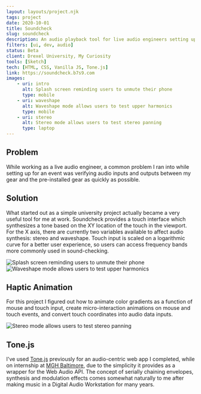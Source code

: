 ```yaml
---
layout: layouts/project.njk
tags: project
date: 2020-10-01
title: Soundcheck
slug: soundcheck
description: An audio playback tool for live audio engineers setting up a gig. Built with Web Audio. University/Personal project.
filters: [ui, dev, audio]
status: Beta
client: Drexel University, My Curiosity
tools: [Sketch]
tech: [HTML, CSS, Vanilla JS, Tone.js]
link: https://soundcheck.b7s9.com
images:
    - uri: intro
      alt: Splash screen reminding users to unmute their phone
      type: mobile
    - uri: waveshape
      alt: Waveshape mode allows users to test upper harmonics
      type: mobile
    - uri: stereo
      alt: Stereo mode allows users to test stereo panning
      type: laptop
---
```


<h2>Problem</h2>
<p>While working as a live audio engineer, a common problem I ran into while setting up for an event was verifying audio inputs and outputs between my gear and the pre-installed gear as quickly as possible. </p>

<h2>Solution</h2>
<p>What started out as a simple university project actually became a very useful tool for me at work. Soundcheck provides a touch interface which synthesizes a tone based on the XY location of the touch in the viewport. For the X axis, there are currently two variables available to affect audio synthesis: stereo and waveshape. Touch input is scaled on a logarithmic curve for a better user experience, so users can access frequency bands more commonly used in sound-checking. </p>

<div class="flex justify-around flex-wrap">
    <img src="{{site.projectImgURL}}/soundcheck/mobile/intro@2x.png" alt="Splash screen reminding users to unmute their phone" class="m-4">
    <img src="{{site.projectImgURL}}/soundcheck/mobile/waveshape@2x.png" alt="Waveshape mode allows users to test upper harmonics" class="m-4">
</div>

<h2>Haptic Animation</h2>
<p>For this project I figured out how to animate color gradients as a function of mouse and touch input, create micro-interaction animations on mouse and touch events, and convert touch coordinates into audio data inputs.</p>

![Stereo mode allows users to test stereo panning]({{site.projectImgURL}}/soundcheck/laptop/stereo@2x.png)

<h2>Tone.js</h2>
<p>I've used <a href="https://github.com/Tonejs/Tone.js" target="_blank" rel="noopener noreferrer">Tone.js</a> previously for an audio-centric web app I completed, while on internship at  <a href="https://mghus.com/" target="_blank" rel="noopener noreferrer">MGH Baltimore</a>, due to the simplicity it provides as a wrapper for the Web Audio API. The concept of serially chaining envelopes, synthesis and modulation effects comes somewhat naturally to me after making music in a Digital Audio Workstation for many years.</p>
